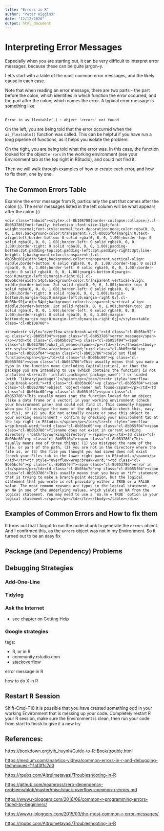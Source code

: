 ```yaml
---
title: "Errors in R"
author: "Peter Higgins"
date: "12/12/2020"
output: html_document
---
```




# Interpreting Error Messages

Especially when you are starting out, it can be very difficult to interpret error messages, because these can be quite jargon-y.

Let's start with a table of the most common error messages, and the likely cause in each case.

Note that when reading an error message, there are two parts - the part before the colon, which identifies in which function the error occurred, and the part after the colon, which names the error. A typical error message is something like:    
<br>

`Error in as_flextable(.) : object 'errors' not found`

On the left, you are being told that the error occurred when the `as_flextable()` function was called. This can be helpful if you have run a long pipeline of functions, as it helps you isolate the problem.

On the right, you are being told what the error was. In this case, the function looked for the object `errors` in the working environment (see your Environment tab at the top right in RStudio), and could not find it. 

Then we will walk through examples of how to create each error, and how to fix them, one by one.

## The Common Errors Table

Examine the error message from R, particularly the part that comes after the colon (:). The error messages listed in the left column will be what appears after the colon (:)


```{=html}
<div class="tabwid"><style>.cl-8b108708{border-collapse:collapse;}.cl-8b053786{font-family:'Helvetica';font-size:11pt;font-weight:normal;font-style:normal;text-decoration:none;color:rgba(0, 0, 0, 1.00);background-color:transparent;}.cl-8b055f04{margin:0;text-align:left;border-bottom: 0 solid rgba(0, 0, 0, 1.00);border-top: 0 solid rgba(0, 0, 0, 1.00);border-left: 0 solid rgba(0, 0, 0, 1.00);border-right: 0 solid rgba(0, 0, 0, 1.00);padding-bottom:3pt;padding-top:3pt;padding-left:3pt;padding-right:3pt;line-height: 1;background-color:transparent;}.cl-8b05bc60{width:54pt;background-color:transparent;vertical-align: middle;border-bottom: 0 solid rgba(0, 0, 0, 1.00);border-top: 0 solid rgba(0, 0, 0, 1.00);border-left: 0 solid rgba(0, 0, 0, 1.00);border-right: 0 solid rgba(0, 0, 0, 1.00);margin-bottom:0;margin-top:0;margin-left:0;margin-right:0;}.cl-8b05bc7e{width:54pt;background-color:transparent;vertical-align: middle;border-bottom: 2pt solid rgba(0, 0, 0, 1.00);border-top: 0 solid rgba(0, 0, 0, 1.00);border-left: 0 solid rgba(0, 0, 0, 1.00);border-right: 0 solid rgba(0, 0, 0, 1.00);margin-bottom:0;margin-top:0;margin-left:0;margin-right:0;}.cl-8b05bc92{width:54pt;background-color:transparent;vertical-align: middle;border-bottom: 2pt solid rgba(0, 0, 0, 1.00);border-top: 2pt solid rgba(0, 0, 0, 1.00);border-left: 0 solid rgba(0, 0, 0, 1.00);border-right: 0 solid rgba(0, 0, 0, 1.00);margin-bottom:0;margin-top:0;margin-left:0;margin-right:0;}</style><table class='cl-8b108708'>
```

```{=html}
<thead><tr style="overflow-wrap:break-word;"><td class="cl-8b05bc92"><p class="cl-8b055f04"><span class="cl-8b053786">error_message</span></p></td><td class="cl-8b05bc92"><p class="cl-8b055f04"><span class="cl-8b053786">what_it_means</span></p></td></tr></thead><tbody><tr style="overflow-wrap:break-word;"><td class="cl-8b05bc60"><p class="cl-8b055f04"><span class="cl-8b053786">could not find function</span></p></td><td class="cl-8b05bc60"><p class="cl-8b055f04"><span class="cl-8b053786">This usually means that you made a typo in the function name (including Capitalization), or that the package you are intending to use (which contains the function) is not installed <br>(with `install.packages('package_name')`) or loaded (with `library(package)`)</span></p></td></tr><tr style="overflow-wrap:break-word;"><td class="cl-8b05bc60"><p class="cl-8b055f04"><span class="cl-8b053786">object 'object-name' not found</span></p></td><td class="cl-8b05bc60"><p class="cl-8b055f04"><span class="cl-8b053786">This usually means that the function looked for an object (like a data frame or a vector) in your working environment (check your Environment pane) and could not find it. This commonly happens when you (1) mistype the name of the object (double-check this, easy to fix), or (2) you did not actually create or save this object to your working environment - confirm by checking your Environment tab at the top right in RStudio.</span></p></td></tr><tr style="overflow-wrap:break-word;"><td class="cl-8b05bc60"><p class="cl-8b055f04"><span class="cl-8b053786">filename does not exist in current working directory ('path/to/working/directory')</span></p></td><td class="cl-8b05bc60"><p class="cl-8b055f04"><span class="cl-8b053786">This usually means one of three things: (1) you mistyped the name of the file, or part of the path, (2) you are not in the directory where the file is, or (3) the file you thought you had saved does not exist (check your Files tab in the lower right pane in RStudio).</span></p></td></tr><tr style="overflow-wrap:break-word;"><td class="cl-8b05bc7e"><p class="cl-8b055f04"><span class="cl-8b053786">error in if</span></p></td><td class="cl-8b05bc7e"><p class="cl-8b055f04"><span class="cl-8b053786">This usually means that you have an *if* statement that is trying to make a branch-point decision, but the logical statement that you wrote is not providing either a TRUE or a FALSE value. The most common reasons are typos in the logical statement, or an NA in one of the underlying values, which yields an NA from the logical statement. You may need to use a `na.rm = TRUE` option in your logical statement.</span></p></td></tr></tbody></table></div>
```


## Examples of Common Errors and How to fix them

It turns out that I forgot to run the code chunk to generate the `errors` object. And I confirmed this, as the `errors` object was not in my Environment. So it turned out to be an easy fix


## Package (and Dependency) Problems

## Debugging Strategies


### Add-One-Line

### Tidylog

### Ask the Internet
 - see chapter on Getting Help
 
### Google strategies

tags:  
- R, or in R
- community.rstudio.com
- stackoverflow

error message in R

how to do X in R

## Restart R Session
Shift-Cmd-F10
It is possible that you have created something odd in your working Environment that is messing up your code. 
Completely restart R your R session, make sure the Environment is clean, then run your code from start to finish to give it a new try




## References:

https://bookdown.org/yih_huynh/Guide-to-R-Book/trouble.html

https://medium.com/analytics-vidhya/common-errors-in-r-and-debugging-techniques-f11af3f1c7d3

https://rpubs.com/Altruimetavasi/Troubleshooting-in-R

https://github.com/noamross/zero-dependency-problems/blob/master/misc/stack-overflow-common-r-errors.md

https://www.r-bloggers.com/2016/06/common-r-programming-errors-faced-by-beginners/

https://www.r-bloggers.com/2015/03/the-most-common-r-error-messages/

https://rpubs.com/Altruimetavasi/Troubleshooting-in-R 
